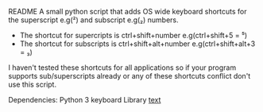 README
A small python script that adds OS wide keyboard shortcuts for the superscript e.g(²) and subscript e.g(₂) numbers. 

- The shortcut for supercripts is ctrl+shift+number e.g(ctrl+shift+5 = ⁵)
- The shortcut for subscripts is ctrl+shift+alt+number e.g(ctrl+shift+alt+3 = ₃)

I haven't tested these shortcuts for all applications so if your program supports sub/superscripts already or any of these shortcuts conflict don't use this script.

Dependencies: 
    Python 3
    keyboard Library [text](https://pypi.org/project/keyboard/)
